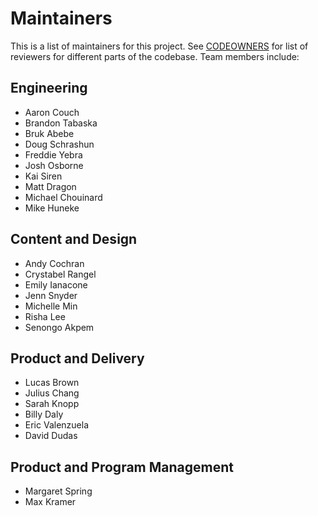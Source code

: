 # Maintainers

This is a list of maintainers for this project. See [CODEOWNERS](/.github/CODEOWNERS) for list of reviewers for different parts of the codebase. Team members include:


## Engineering

* Aaron Couch
* Brandon Tabaska
* Bruk Abebe
* Doug Schrashun
* Freddie Yebra
* Josh Osborne
* Kai Siren
* Matt Dragon
* Michael Chouinard
* Mike Huneke


## Content and Design

* Andy Cochran
* Crystabel Rangel
* Emily Ianacone
* Jenn Snyder
* Michelle Min
* Risha Lee
* Senongo Akpem

## Product and Delivery

* Lucas Brown
* Julius Chang
* Sarah Knopp
* Billy Daly
* Eric Valenzuela
* David Dudas

## Product and Program Management

* Margaret Spring
* Max Kramer


